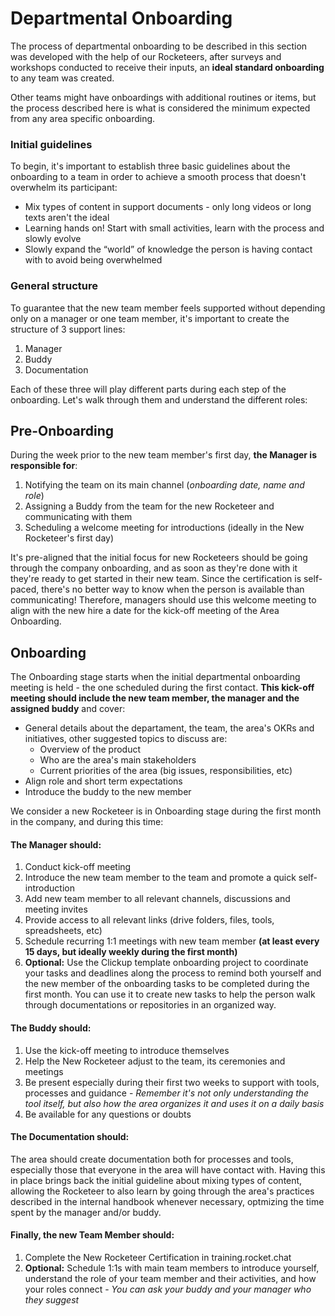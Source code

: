 # Departmental Onboarding

The process of departmental onboarding to be described in this section was developed with the help of our Rocketeers, after surveys and workshops conducted to receive their inputs, an **ideal standard onboarding** to any team was created.

Other teams might have onboardings with additional routines or items, but the process described here is what is considered the minimum expected from any area specific onboarding.

### Initial guidelines

To begin, it's important to establish three basic guidelines about the onboarding to a team in order to achieve a smooth process that doesn't overwhelm its participant:

* Mix types of content in support documents - only long videos or long texts aren't the ideal
* Learning hands on! Start with small activities, learn with the process and slowly evolve
* Slowly expand the “world” of knowledge the person is having contact with to avoid being overwhelmed

### General structure

To guarantee that the new team member feels supported without depending only on a manager or one team member, it's important to create the structure of 3 support lines:

1. Manager
2. Buddy
3. Documentation

Each of these three will play different parts during each step of the onboarding. Let's walk through them and understand the different roles:

## Pre-Onboarding

During the week prior to the new team member's first day, **the Manager is responsible for**:

1. Notifying the team on its main channel (_onboarding date, name and role_)
2. Assigning a Buddy from the team for the new Rocketeer and communicating with them
3. Scheduling a welcome meeting for introductions (ideally in the New Rocketeer's first day)

It's pre-aligned that the initial focus for new Rocketeers should be going through the company onboarding, and as soon as they're done with it they're ready to get started in their new team. Since the certification is self-paced, there's no better way to know when the person is available than communicating! Therefore, managers should use this welcome meeting to align with the new hire a date for the kick-off meeting of the Area Onboarding.&#x20;

## Onboarding

The Onboarding stage starts when the initial departmental onboarding meeting is held - the one scheduled during the first contact. **This kick-off meeting should include the new team member, the manager and the assigned buddy** and cover:

* General details about the departament, the team, the area's OKRs and initiatives, other suggested topics to discuss are:
  * Overview of the product
  * Who are the area's main stakeholders
  * Current priorities of the area (big issues, responsibilities, etc)
* Align role and short term expectations
* Introduce the buddy to the new member&#x20;

We consider a new Rocketeer is in Onboarding stage during the first month in the company, and during this time:

#### The Manager should:

1. Conduct kick-off meeting&#x20;
2. Introduce the new team member to the team and promote a quick self-introduction
3. Add new team member to all relevant channels, discussions and meeting invites
4. Provide access to all relevant links (drive folders, files, tools, spreadsheets, etc)
5. Schedule recurring 1:1 meetings with new team member **(at least every 15 days, but ideally weekly during the first month)**
6. **Optional:** Use the Clickup template onboarding project to coordinate your tasks and deadlines along the process to remind both yourself and the new member of the onboarding tasks to be completed during the first month. You can use it to create new tasks to help the person walk through documentations or repositories in an organized way.

#### The Buddy should:

1. Use the kick-off meeting to introduce themselves
2. Help the New Rocketeer adjust to the team, its ceremonies and meetings
3. Be present especially during their first two weeks to support with tools, processes and guidance - _Remember it's not only understanding the tool itself, but also how the area organizes it and uses it on a daily basis_
4. Be available for any questions or doubts

#### The Documentation should:

The area should create documentation both for processes and tools, especially those that everyone in the area will have contact with. Having this in place brings back the initial guideline about mixing types of content, allowing the Rocketeer to also learn by going through the area's practices described in the internal handbook whenever necessary, optmizing the time spent by the manager and/or buddy.  &#x20;

#### Finally, the new Team Member should:

1. Complete the New Rocketeer Certification in training.rocket.chat
2. **Optional:** Schedule 1:1s with main team members to introduce yourself, understand the role of your team member and their activities, and how your roles connect - _You can ask your buddy and your manager who they suggest_
